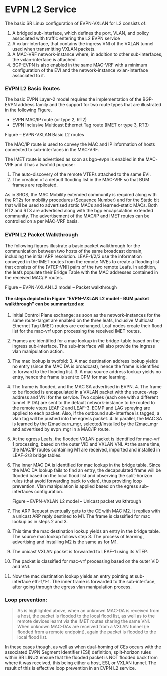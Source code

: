 # EVPN L2 Service

The basic SR Linux configuration of EVPN-VXLAN for L2 consists of:

1. A bridged sub-interface, which defines the port, VLAN, and policy associated with traffic entering the L2 EVPN service
2. A vxlan-interface, that contains the ingress VNI of the VXLAN tunnel used when transmitting VXLAN packets.
3. A MAC-VRF network-instance where, in addition to other sub-interfaces, the vxlan-interface is attached. 
4. BGP-EVPN is also enabled in the same MAC-VRF with a minimum configuration of the EVI and the network-instance vxlan-interface associated to it.

 

### EVPN L2 Basic Routes

The basic EVPN Layer-2 model requires the implementation of the BGP-EVPN address family and the support for two route types that are illustrated in the following Figure.

* EVPN MAC/IP route (or type 2, RT2)
* EVPN Inclusive Multicast Ethernet Tag route (IMET or type 3, RT3)

Figure – EVPN-VXLAN Basic L2 routes
 
The MAC/IP route is used to convey the MAC and IP information of hosts connected to sub-interfaces in the MAC-VRF. 

The IMET route is advertised as soon as bgp-evpn is enabled in the MAC-VRF and it has a twofold purpose:

1. The auto-discovery of the remote VTEPs attached to the same EVI.
2. The creation of a default flooding list in the MAC-VRF so that BUM frames are replicated.

As in SROS, the MAC Mobility extended community is required along with the RT2s for mobility procedures (Sequence Number) and for the Static bit that will be used to advertised static MACs and learned-static MACs. Both RT2 and RT3 are advertised along with the bgp encapsulation extended community.
The advertisement of the MAC/IP and IMET routes can be controlled on a per MAC-VRF basis.

### EVPN L2 Packet Walkthrough

The following figures illustrate a basic packet walkthrough for the communication between two hosts of the same broadcast domain, including the initial ARP resolution.
LEAF-1/2/3 use the information conveyed in the IMET routes from the remote NVEs to create a flooding list that consists of the [VTEP:VNI] pairs of the two remote Leafs.
In addition, the leafs populate their Bridge Table with the MAC addresses contained in the received MAC/IP routes.

Figure – EVPN-VXLAN L2 model – Packet walkthrough
 
#### The steps depicted in Figure "EVPN-VXLAN L2 model – BUM packet walkthrough" can be summarized as:

1. Initial Control Plane exchange: as soon as the network-instances for the same route-target are enabled on the three leafs, Inclusive Multicast Ethernet Tag (IMET) routes are exchanged. Leaf nodes create their flood list for the mac-vrf upon processing the received IMET routes.
2. Frames are identified for a mac lookup in the bridge-table based on the ingress sub-interface. The sub-interface will also provide the ingress vlan manipulation action.
3. The mac lookup is twofold:
	3. A mac destination address lookup yields no entry (since the MAC DA is broadcast), hence the frame is identified to forward to the flooding list.
	3. A mac source address lookup yields no entry, hence the frame is sent to CPM for mac learning.
4. The frame is flooded, and the MAC SA advertised in EVPN.
	4. The frame to be flooded is encapsulated in a VXLAN packet with the source-vtep address and VNI for the service. Two copies (each one with a different tunnel IP DA) are sent to the default network-instance to be routed to the remote vteps LEAF-2 and LEAF-3. ECMP and LAG spraying are applied to each packet. Also, if the outbound sub-interface is tagged, a vlan tag will be pushed into the egress packet.
	4. In parallel, the MAC SA is learned by the l2maclearn_mgr, selected/installed by the l2mac_mgr and advertised by evpn_mgr in a MAC/IP route.
5. At the egress Leafs, the flooded VXLAN packet is identified for mac-vrf 1 processing, based on the outer VID and VXLAN VNI. At the same time, the MAC/IP routes containing M1 are received, imported and installed in LEAF-2/3 bridge tables.
6. The inner MAC DA is identified for mac lookup in the bridge table. Since the MAC DA lookup fails to find an entry, the decapsulated frame will be flooded based on the local flood list and observing the split-horizon rules (that avoid forwarding back to vxlan), thus providing loop prevention. Vlan manipulation is applied based on the egress sub-interfaces configuration.

	Figure – EVPN-VXLAN L2 model – Unicast packet walkthrough

7. The ARP Request eventually gets to the CE with MAC M2. It replies with a unicast ARP reply destined to M1. The frame is classified for mac lookup as in steps 2 and 3.
8. This time the mac destination lookup yields an entry in the bridge table. The source mac lookup follows step 3. The process of learning, advertising and installing M2 is the same as for M1.
9. The unicast VXLAN packet is forwarded to LEAF-1 using its VTEP.
10. The packet is classified for mac-vrf processing based on the outer VID and VNI.
11. Now the mac destination lookup yields an entry pointing at sub-interface eth-1/1-1. The inner frame is forwarded to the sub-interface, after going through the egress vlan manipulation process.

### Loop prevention:

> As is highlighted above, when an unknown MAC-DA is received from a host, the packet is flooded to the local flood list, as well as to the remote devices learnt via the IMET routes sharing the same VNI. When unknown MAC-DAs are received from a VXLAN tunnel (ie flooded from a remote endpoint), again the packet is flooded to the local flood list.

In these cases though, as well as when dual-homing of CEs occurs with the associated EVPN Segment Identifier (ESI) definition, split-horizon rules within SR LINUX ensure that the flooded packet is NOT flooded back from where it was received, this being either a host, ESI, or VXLAN tunnel.
The result of this is effective loop prevention in an EVPN L2 service. 
 